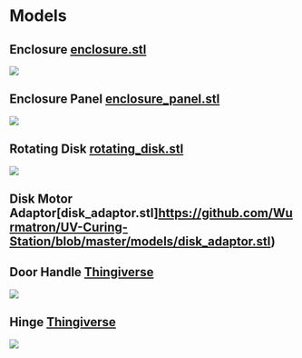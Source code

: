 # Models

## Enclosure [enclosure.stl](https://github.com/Wurmatron/UV-Curing-Station/blob/master/models/enclosure.stl)
![](https://i.imgur.com/XZ2V6UT.png)

## Enclosure Panel [enclosure_panel.stl](https://github.com/Wurmatron/UV-Curing-Station/blob/master/models/enclosure_panel.stl)
![](https://i.imgur.com/drcIkJ6.png)

## Rotating Disk [rotating_disk.stl](https://github.com/Wurmatron/UV-Curing-Station/blob/master/models/rotating_disk.stl)
![](https://i.imgur.com/5bLqbng.png)

## Disk Motor Adaptor[disk_adaptor.stl]https://github.com/Wurmatron/UV-Curing-Station/blob/master/models/disk_adaptor.stl)

## Door Handle [Thingiverse](https://www.thingiverse.com/thing:2779081)
![](https://i.imgur.com/5UKjzAX.png)

## Hinge [Thingiverse](https://www.thingiverse.com/thing:1096475)
![](https://i.imgur.com/0amLYaT.png)
